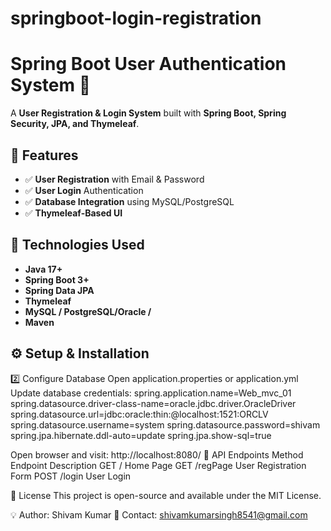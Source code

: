 # springboot-login-registration
# Spring Boot User Authentication System 🚀

A **User Registration & Login System** built with **Spring Boot, Spring Security, JPA, and Thymeleaf**.

## 📌 Features
- ✅ **User Registration** with Email & Password  
- ✅ **User Login** Authentication  
- ✅ **Database Integration** using MySQL/PostgreSQL  
- ✅ **Thymeleaf-Based UI**  

## 🚀 Technologies Used
- **Java 17+**
- **Spring Boot 3+**
- **Spring Data JPA**
- **Thymeleaf**
- **MySQL / PostgreSQL/Oracle /**
- **Maven**

## ⚙️ Setup & Installation

2️⃣ Configure Database
Open application.properties or application.yml 
Update database credentials:
spring.application.name=Web_mvc_01
spring.datasource.driver-class-name=oracle.jdbc.driver.OracleDriver
spring.datasource.url=jdbc:oracle:thin:@localhost:1521:ORCLV
spring.datasource.username=system
spring.datasource.password=shivam
spring.jpa.hibernate.ddl-auto=update
spring.jpa.show-sql=true

Open browser and visit: http://localhost:8080/
📄 API Endpoints
Method	Endpoint	Description
GET	/	Home Page
GET	/regPage	User Registration Form
POST	/login	User Login

📜 License
This project is open-source and available under the MIT License.

💡 Author: Shivam Kumar
📧 Contact: shivamkumarsingh8541@gmail.com









